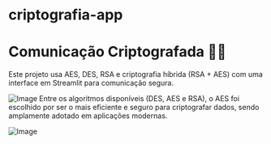 # criptografia-app
# Comunicação Criptografada 🤖🔐

Este projeto usa AES, DES, RSA e criptografia híbrida (RSA + AES) com uma interface em Streamlit para comunicação segura.

![Image](https://github.com/user-attachments/assets/c697ab80-db8f-4b63-ad3f-ae2a76cafa7b)
Entre os algoritmos disponíveis (DES, AES e RSA), o AES foi escolhido por ser o mais eficiente e seguro para criptografar dados, sendo amplamente adotado em aplicações modernas.

![Image](https://github.com/user-attachments/assets/c8ec26bb-c6e2-4717-8ba0-3509364e9136)


